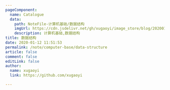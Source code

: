 ```yaml
---
pageComponent:
  name: Catalogue
  data:
    path: NoteFile-计算机基础/数据结构
    imgUrl: https://cdn.jsdelivr.net/gh/xugaoyi/image_store/blog/20200112120340.png
    description: 计算机基础,数据结构
title: 数据结构
date: 2020-01-12 11:51:53
permalink: /note/computer-base/data-structure
article: false
comment: false
editLink: false
author:
  name: xugaoyi
  link: https://github.com/xugaoyi

---
```

